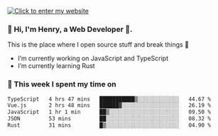 [![Click to enter my website](https://github.com/zh30/zh30/assets/7930156/bb82b0df-3fb8-4136-8522-734cd2b27f6a)](https://blog.zhanghe.dev) 

### 👋 Hi, I'm Henry, a Web Developer 🚀.

This is the place where I open source stuff and break things :rofl:

- I’m currently working on JavaScript and TypeScript
- I’m currently learning Rust

### 💪 This week I spent my time on

<!--START_SECTION:waka-->

```txt
TypeScript   4 hrs 47 mins   ███████████▒░░░░░░░░░░░░░   44.67 %
Vue.js       2 hrs 48 mins   ██████▓░░░░░░░░░░░░░░░░░░   26.19 %
JavaScript   1 hr 1 min      ██▒░░░░░░░░░░░░░░░░░░░░░░   09.50 %
JSON         53 mins         ██░░░░░░░░░░░░░░░░░░░░░░░   08.32 %
Rust         31 mins         █▒░░░░░░░░░░░░░░░░░░░░░░░   04.90 %
```

<!--END_SECTION:waka-->
